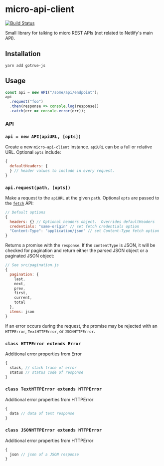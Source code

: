 # micro-api-client

[![Build Status](https://travis-ci.org/netlify/micro-api-client.svg?branch=master)](https://travis-ci.org/netlify/micro-api-client)

Small library for talking to micro REST APIs (not related to Netlify's main API).

## Installation

```
yarn add gotrue-js
```

## Usage

```js
const api = new API("/some/api/endpoint");
api
  .request("foo")
  .then(response => console.log(response))
  .catch(err => console.error(err));
```

### API

### `api = new API(apiURL, [opts])`

Create a new `micro-api-client` instance. `apiURL` can be a full or relative URL. Optional `opts` include:

```js
{
  defaultHeaders: {
  } // header values to include in every request.
}
```

### `api.request(path, [opts])`

Make a request to the `apiURL` at the given `path`. Optional `opts` are passed to the [`fetch`](https://developer.mozilla.org/en-US/docs/Web/API/Fetch_API/Using_Fetch) API:

```js
// Default options
{
  headers: {} // Optional headers object.  Overrides defaultHeaders
  credentials: "same-origin" // set fetch credentials option
  "Content-Type": "application/json" // set Content-Type fetch option
}
```

Returns a promise with the `response`. If the `contentType` is JSON, it will be checked for pagination and return either the parsed JSON object or a paginated JSON object:

```js
// See src/pagination.js
{
  pagination: {
    last,
    next,
    prev,
    first,
    current,
    total
  },
  items: json
}
```

If an error occurs during the request, the promise may be rejected with an `HTTPError`, `TextHTTPError`, or `JSONHTTPError`.

### `class HTTPError extends Error`

Additional error properties from Error

```js
{
  stack, // stack trace of error
  status // status code of response
}
```

### `class TextHTTPError extends HTTPError`

Additional error properties from HTTPError

```js
{
  data // data of text response
}
```

### `class JSONHTTPError extends HTTPError`

Additional error properties from HTTPError

```js
{
  json // json of a JSON response
}
```
